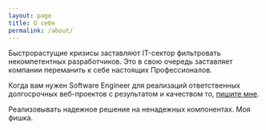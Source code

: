 ```yaml
---
layout: page
title: О себе
permalink: /about/
---
```


Быстрорастущие кризисы заставляют IT-сектор фильтровать некомпетентных разработчиков.
Это в свою очередь заставляет компании переманить к себе настоящих Профессионалов.

Когда вам нужен Software Engineer для реализаций ответственных долгосрочных веб-проектов с результатом и качеством то, [пишите мне](mailto:ovearub@gmail.com).

Реализовывать надежное решение на ненадежных компонентах. Моя фишка.
